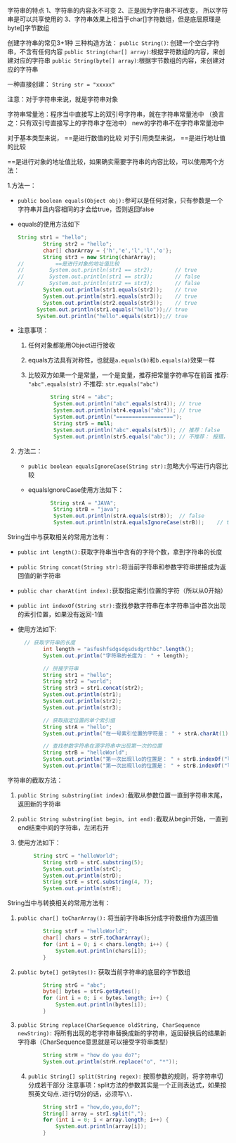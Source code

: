 

字符串的特点
1、字符串的内容永不可变
2、正是因为字符串不可改变， 所以字符串是可以共享使用的
3、字符串效果上相当于char[]字符数组，但是底层原理是byte[]字节数组

创建字符串的常见3+1种
三种构造方法：
`public String()`: 创建一个空白字符串，不含有任何内容
`public String(char[] array)`:根据字符数组的内容，来创建对应的字符串
`public String(byte[] array)`:根据字节数组的内容，来创建对应的字符串

一种直接创建：
`String str = "xxxxx"`

注意：对于字符串来说，就是字符串对象

字符串常量池：程序当中直接写上的双引号字符串，就在字符串常量池中
		（换言之：只有双引号直接写上的字符串才在池中）
		new的字符串不在字符串常量池中

对于基本类型来说， ==是进行数值的比较
对于引用类型来说， ==是进行地址值的比较



==是进行对象的地址值比较，如果确实需要字符串的内容比较，可以使用两个方法：

1.方法一：

- `public boolean equals(Object obj):`参可以是任何对象，只有参数是一个字符串并且内容相同的才会给true，否则返回false

- equals的使用方法如下

  ~~~java
  String str1 = "hello";
          String str2 = "hello";
          char[] charArray = {'h','e','l','l','o'};
          String str3 = new String(charArray);
  //		  ==是进行对象的地址值比较
  //        System.out.println(str1 == str2);		// true
  //        System.out.println(str1 == str3);		// false
  //        System.out.println(str2 == str3);		// false
          System.out.println(str1.equals(str2));	// true
          System.out.println(str1.equals(str3));	// true
          System.out.println(str2.equals(str3));	// true
  		System.out.println(str1.equals("hello"));// true
  		System.out.println("hello".equals(str1));// true
  ~~~

- 注意事项：

  1. 任何对象都能用Object进行接收

  2. equals方法具有对称性，也就是`a.equals(b)`和`b.equals(a)`效果一样

  3. 比较双方如果一个是常量，一个是变量，推荐把常量字符串写在前面
     推荐: `"abc".equals(str)`
     不推荐: `str.equals("abc")`

     ~~~java
     		String str4 = "abc";
             System.out.println("abc".equals(str4)); // true
             System.out.println(str4.equals("abc")); // true
             System.out.println("==================");
             String str5 = null;
             System.out.println("abc".equals(str5)); // 推荐：false
             System.out.println(str5.equals("abc")); // 不推荐： 报错，空指针异常		NullPointerException
     ~~~



2. 方法二：

   - `public boolean equalsIgnoreCase(String str):`忽略大小写进行内容比较

   - equalsIgnoreCase使用方法如下：

     ~~~java
     		String strA = "JAVA";
             String strB = "java";
             System.out.println(strA.equals(strB));  // false
             System.out.println(strA.equalsIgnoreCase(strB));    // true
     ~~~

String当中与获取相关的常用方法有：

- `public int length():`获取字符串当中含有的字符个数，拿到字符串的长度

- `public String concat(String str):`将当前字符串和参数字符串拼接成为返回值的新字符串

- `public char charAt(int index):`获取指定索引位置的字符（所以从0开始）

- `public int indexOf(String str):`查找参数字符串在本字符串当中首次出现的索引位置，如果没有返回-1值

- 使用方法如下:

  ~~~java
  	// 获取字符串的长度
          int length = "asfushfsdgsdgsdsdgrthbc".length();
          System.out.println("字符串的长度为： " + length);
  
          // 拼接字符串
          String str1 = "hello";
          String str2 = "world";
          String str3 = str1.concat(str2);
          System.out.println(str1);
          System.out.println(str2);
          System.out.println(str3);
  
          // 获取指定位置的单个索引值
          String strA = "hello";
          System.out.println("在一号索引位置的字符是： " + strA.charAt(1));  // e
  
          // 查找参数字符串在源字符串中出现第一次的位置
          String strB = "helloWorld";
          System.out.println("第一次出现llo的位置是： " + strB.indexOf("llo"));
          System.out.println("第一次出现llo的位置是： " + strB.indexOf("ll0"));   // 如果不存在返回-1	
  ~~~



字符串的截取方法：

1. `public String substring(int index):`截取从参数位置一直到字符串末尾，返回新的字符串

2. `public String substring(int begin, int end):`截取从begin开始，一直到end结束中间的字符串，左闭右开

3. 使用方法如下：

   ~~~java
   		String strC = "helloWorld";
           String strD = strC.substring(5);
           System.out.println(strC);
           System.out.println(strD);
           String strE = strC.substring(4, 7);
           System.out.println(strE);
   ~~~



String当中与转换相关的常用方法有：

 1. `public char[] toCharArray():` 将当前字符串拆分成字符数组作为返回值 

    ~~~java
    		String strF = "helloWorld";
            char[] chars = strF.toCharArray();
            for (int i = 0; i < chars.length; i++) {
                System.out.println(chars[i]);
            }
    ~~~

    

 2. `public byte[] getBytes():` 获取当前字符串的底层的字节数组

    ~~~java
    		String strG = "abc";
            byte[] bytes = strG.getBytes();
            for (int i = 0; i < bytes.length; i++) {
                System.out.println(bytes[i]);
            }
    ~~~

    

 3. `public String replace(CharSequence oldString, CharSequence newString):` 将所有出现的老字符串替换成新的字符串，返回替换后的结果新字符串（CharSequence意思就是可以接受字符串类型）

    ~~~java
    		String strH = "how do you do?";
            System.out.println(strH.replace("o", "*"));
    ~~~

	4. `public String[] split(String regex):` 按照参数的规则，将字符串切分成若干部分
    注意事项：split方法的参数其实是一个正则表达式，如果按照英文句点`.`进行切分的话，必须写`\\.`

    ~~~java
    		String strI = "how,do,you,do?";
            String[] array = strI.split(",");
            for (int i = 0; i < array.length; i++) {
                System.out.println(array[i]);
            }
    ~~~

    